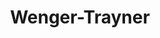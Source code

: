 ---
layout: leaf-node
title: "Wenger-Trayner"
title-url: "http://wenger-trayner.com/"
author: [ "" ]
groups: [ "pedagogical-styles" ]
categories: [ "communities-of-practice" ]
topics: [ "biographies" ]
summary: >
  We are developing conceptual frameworks and practices to address the learning challenges facing public and private organizations today. We also run workshops on social learning leadership. We are interested in large-scale social learning challenges, bringing people together across organizations, geography, sectors, and disciplines to address complex problems. In our current writing we are developing a social learning framework. It addresses the learning capability of social systems and the foundations of a learning ethic. We are preparing a trilogy that includes a learning model for visioning, planning and evaluation of social learning spaces, a set of disciplines for social learning leaders, and a social learning theory.
cite: >
  
pub-date: 
added_date: 2017-04-29
resource-type: external-page
---